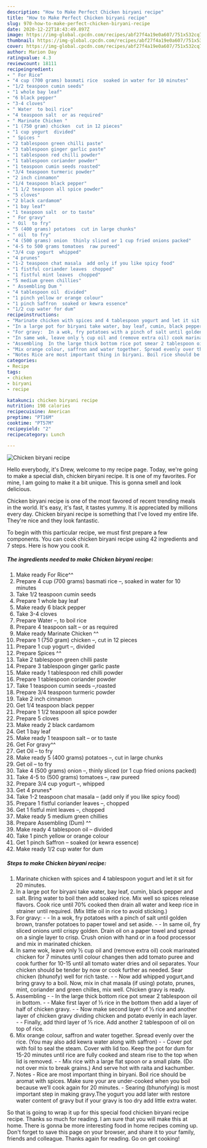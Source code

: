 ```yaml
---
description: "How to Make Perfect Chicken biryani recipe"
title: "How to Make Perfect Chicken biryani recipe"
slug: 970-how-to-make-perfect-chicken-biryani-recipe
date: 2020-12-22T18:43:49.897Z
image: https://img-global.cpcdn.com/recipes/abf27f4a19e0a607/751x532cq70/chicken-biryani-recipe-recipe-main-photo.jpg
thumbnail: https://img-global.cpcdn.com/recipes/abf27f4a19e0a607/751x532cq70/chicken-biryani-recipe-recipe-main-photo.jpg
cover: https://img-global.cpcdn.com/recipes/abf27f4a19e0a607/751x532cq70/chicken-biryani-recipe-recipe-main-photo.jpg
author: Marion Day
ratingvalue: 4.3
reviewcount: 18111
recipeingredient:
- " For Rice"
- "4 cup (700 grams) basmati rice  soaked in water for 10 minutes"
- "1/2 teaspoon cumin seeds"
- "1 whole bay leaf"
- "6 black pepper"
- "3-4 cloves"
- " Water  to boil rice"
- "4 teaspoon salt  or as required"
- " Marinate Chicken "
- "1 (750 gram) chicken  cut in 12 pieces"
- "1 cup yogurt  divided"
- " Spices "
- "2 tablespoon green chilli paste"
- "3 tablespoon ginger garlic paste"
- "1 tablespoon red chilli powder"
- "1 tablespoon coriander powder"
- "1 teaspoon cumin seeds roasted"
- "3/4 teaspoon turmeric powder"
- "2 inch cinnamon"
- "1/4 teaspoon black pepper"
- "1 1/2 teaspoon all spice powder"
- "5 cloves"
- "2 black cardamom"
- "1 bay leaf"
- "1 teaspoon salt  or to taste"
- " For gravy"
- " Oil  to fry"
- "5 (400 grams) potatoes  cut in large chunks"
- " oil  to fry"
- "4 (500 grams) onion  thinly sliced or 1 cup fried onions packed"
- "4-5 to 500 grams tomatoes  raw pureed"
- "3/4 cup yogurt  whipped"
- "4 prunes"
- "1-2 teaspoon chat masala  add only if you like spicy food"
- "1 fistful coriander leaves  chopped"
- "1 fistful mint leaves  chopped"
- "5 medium green chillies"
- " Assembling Dum "
- "4 tablespoon oil  divided"
- "1 pinch yellow or orange colour"
- "1 pinch Saffron  soaked or kewra essence"
- "1/2 cup water for dum"
recipeinstructions:
- "Marinate chicken with spices and 4 tablespoon yogurt and let it sit for 20 minutes."
- "In a large pot for biryani take water, bay leaf, cumin, black pepper and salt. Bring water to boil then add soaked rice. Mix well so spices release flavors. Cook rice until 70% cooked then drain all water and keep rice in strainer until required. (Mix little oil in rice to avoid sticking.)"
- "For gravy:  In a wok, fry potatoes with a pinch of salt until golden brown, transfer potatoes to paper towel and set aside.  In same oil, fry sliced onions until crispy golden. Drain oil on a paper towel and spread on a single layer to crisp. Crush onion with hand or in a food processor and mix in marinated chicken."
- "In same wok, leave only ½ cup oil and (remove extra oil) cook marinated chicken for 7 minutes until colour changes then add tomato puree and cook further for 10-15 until all tomato water dries and oil separates. Your chicken should be tender by now or cook further as needed. Sear chicken (bhunofy) well for rich taste.   Now add whipped yogurt,and bring gravy to a boil. Now, mix in chat masala (if using) potato, prunes, mint, coriander and green chilles, mix well. Chicken gravy is ready."
- "Assembling  In the large thick bottom rice pot smear 2 tablespoon oil in bottom.  Make first layer of ⅓ rice in the bottom then add a layer of half of chicken gravy.  Now make second layer of ⅓ rice and another layer of chicken gravy dividing chicken and potato evenly in each layer.  Finally, add third layer of ⅓ rice. Add another 2 tablespoon of oil on top of rice."
- "Mix orange colour, saffron and water together. Spread evenly over the rice. (You may also add kewra water along with saffron)  Cover pot with foil to seal the steam. Cover with lid too. Keep the pot for dum for 15-20 minutes until rice are fully cooked and steam rise to the top when lid is removed.  Mix rice with a large flat spoon or a small plate. (Do not over mix to break grains.) And serve hot with raita and kachumber."
- "Notes Rice are most important thing in biryani. Boil rice should be aromat with spices. Make sure your are under-cooked when you boil because we’ll cook again for 20 minutes. Searing (bhunofying) is most important step in making gravy.The yogurt you add later with restore water content of gravy but if your gravy is too dry add little extra water."
categories:
- Recipe
tags:
- chicken
- biryani
- recipe

katakunci: chicken biryani recipe 
nutrition: 198 calories
recipecuisine: American
preptime: "PT16M"
cooktime: "PT57M"
recipeyield: "2"
recipecategory: Lunch

---
```



![Chicken biryani recipe](https://img-global.cpcdn.com/recipes/abf27f4a19e0a607/751x532cq70/chicken-biryani-recipe-recipe-main-photo.jpg)

Hello everybody, it's Drew, welcome to my recipe page. Today, we're going to make a special dish, chicken biryani recipe. It is one of my favorites. For mine, I am going to make it a bit unique. This is gonna smell and look delicious.

Chicken biryani recipe is one of the most favored of recent trending meals in the world. It's easy, it's fast, it tastes yummy. It is appreciated by millions every day. Chicken biryani recipe is something that I've loved my entire life. They're nice and they look fantastic.




To begin with this particular recipe, we must first prepare a few components. You can cook chicken biryani recipe using 42 ingredients and 7 steps. Here is how you cook it.

<!--inarticleads1-->

##### The ingredients needed to make Chicken biryani recipe:

1. Make ready  For Rice^^
1. Prepare 4 cup (700 grams) basmati rice –, soaked in water for 10 minutes
1. Take 1/2 teaspoon cumin seeds
1. Prepare 1 whole bay leaf
1. Make ready 6 black pepper
1. Take 3-4 cloves
1. Prepare  Water –, to boil rice
1. Prepare 4 teaspoon salt – or as required
1. Make ready  Marinate Chicken ^^
1. Prepare 1 (750 gram) chicken –, cut in 12 pieces
1. Prepare 1 cup yogurt –, divided
1. Prepare  Spices ^^
1. Take 2 tablespoon green chilli paste
1. Prepare 3 tablespoon ginger garlic paste
1. Make ready 1 tablespoon red chilli powder
1. Prepare 1 tablespoon coriander powder
1. Take 1 teaspoon cumin seeds –,roasted
1. Prepare 3/4 teaspoon turmeric powder
1. Take 2 inch cinnamon
1. Get 1/4 teaspoon black pepper
1. Prepare 1 1/2 teaspoon all spice powder
1. Prepare 5 cloves
1. Make ready 2 black cardamom
1. Get 1 bay leaf
1. Make ready 1 teaspoon salt – or to taste
1. Get  For gravy^^
1. Get  Oil – to fry
1. Make ready 5 (400 grams) potatoes –, cut in large chunks
1. Get  oil – to fry
1. Take 4 (500 grams) onion –, thinly sliced (or 1 cup fried onions packed)
1. Take 4-5 to (500 grams) tomatoes –, raw pureed
1. Prepare 3/4 cup yogurt –, whipped
1. Get 4 prunes*
1. Take 1-2 teaspoon chat masala – (add only if you like spicy food)
1. Prepare 1 fistful coriander leaves –, chopped
1. Get 1 fistful mint leaves –, chopped
1. Make ready 5 medium green chillies
1. Prepare  Assembling (Dum) ^^
1. Make ready 4 tablespoon oil – divided
1. Take 1 pinch yellow or orange colour
1. Get 1 pinch Saffron – soaked (or kewra essence)
1. Make ready 1/2 cup water for dum




<!--inarticleads2-->

##### Steps to make Chicken biryani recipe:

1. Marinate chicken with spices and 4 tablespoon yogurt and let it sit for 20 minutes.
1. In a large pot for biryani take water, bay leaf, cumin, black pepper and salt. Bring water to boil then add soaked rice. Mix well so spices release flavors. Cook rice until 70% cooked then drain all water and keep rice in strainer until required. (Mix little oil in rice to avoid sticking.)
1. For gravy: -  - In a wok, fry potatoes with a pinch of salt until golden brown, transfer potatoes to paper towel and set aside. -  - In same oil, fry sliced onions until crispy golden. Drain oil on a paper towel and spread on a single layer to crisp. Crush onion with hand or in a food processor and mix in marinated chicken.
1. In same wok, leave only ½ cup oil and (remove extra oil) cook marinated chicken for 7 minutes until colour changes then add tomato puree and cook further for 10-15 until all tomato water dries and oil separates. Your chicken should be tender by now or cook further as needed. Sear chicken (bhunofy) well for rich taste.  -  - Now add whipped yogurt,and bring gravy to a boil. Now, mix in chat masala (if using) potato, prunes, mint, coriander and green chilles, mix well. Chicken gravy is ready.
1. Assembling -  - In the large thick bottom rice pot smear 2 tablespoon oil in bottom. -  - Make first layer of ⅓ rice in the bottom then add a layer of half of chicken gravy. -  - Now make second layer of ⅓ rice and another layer of chicken gravy dividing chicken and potato evenly in each layer. -  - Finally, add third layer of ⅓ rice. Add another 2 tablespoon of oil on top of rice.
1. Mix orange colour, saffron and water together. Spread evenly over the rice. (You may also add kewra water along with saffron) -  - Cover pot with foil to seal the steam. Cover with lid too. Keep the pot for dum for 15-20 minutes until rice are fully cooked and steam rise to the top when lid is removed. -  - Mix rice with a large flat spoon or a small plate. (Do not over mix to break grains.) And serve hot with raita and kachumber.
1. Notes - Rice are most important thing in biryani. Boil rice should be aromat with spices. Make sure your are under-cooked when you boil because we’ll cook again for 20 minutes. - Searing (bhunofying) is most important step in making gravy.The yogurt you add later with restore water content of gravy but if your gravy is too dry add little extra water.




So that is going to wrap it up for this special food chicken biryani recipe recipe. Thanks so much for reading. I am sure that you will make this at home. There is gonna be more interesting food in home recipes coming up. Don't forget to save this page on your browser, and share it to your family, friends and colleague. Thanks again for reading. Go on get cooking!
